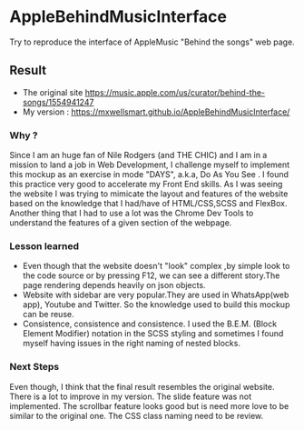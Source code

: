 # AppleBehindMusicInterface
Try to reproduce the interface of AppleMusic "Behind the songs" web page.
## Result
- The original site https://music.apple.com/us/curator/behind-the-songs/1554941247
- My version : https://mxwellsmart.github.io/AppleBehindMusicInterface/
### Why ?
Since I am an huge fan of Nile Rodgers (and THE CHIC) and I am in a mission to land a job in Web Development, I challenge myself to implement this 
mockup as an exercise in mode "DAYS", a.k.a, 
Do As You See . I found this practice very good to accelerate my Front End skills. As I was seeing the website I was trying to mimicate the layout and features of the website based on the knowledge that I had/have of HTML/CSS,SCSS and FlexBox.
Another thing that I had to use a lot was the Chrome
Dev Tools to understand the features of a given section of the webpage.

### Lesson learned
- Even though that the website doesn't "look" complex ,by simple look to the code source or by pressing F12, we can see a different story.The page rendering depends heavily on json objects.
- Website with sidebar are very popular.They are used in WhatsApp(web app), Youtube and Twitter. So the knowledge used to build this mockup can be reuse.
- Consistence, consistence and consistence. I used the  B.E.M. (Block Element Modifier) notation in the SCSS styling and sometimes I found myself having issues in the right naming of nested blocks.
### Next Steps
Even though, I think that the final result resembles the original website. There is a lot to improve in my version. The slide feature was not implemented. The scrollbar feature looks good but is need more love to be similar  to the original one. The CSS class naming need to be review. 
